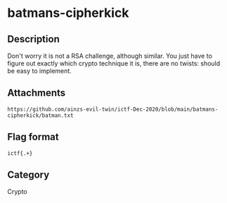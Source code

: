 # batmans-cipherkick

## Description

Don't worry it is not a RSA challenge, although similar. You just have to figure out exactly which crypto technique it is, there are no twists: should be easy to implement.

## Attachments

`https://github.com/ainzs-evil-twin/ictf-Dec-2020/blob/main/batmans-cipherkick/batman.txt`  

## Flag format

`ictf{.+}`

## Category

Crypto
